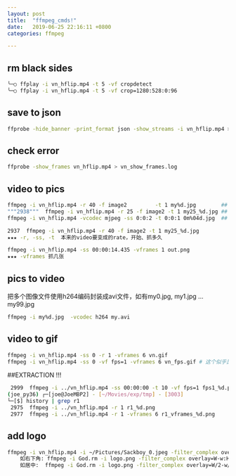 ```yaml
---
layout: post
title:  "ffmpeg_cmds!"
date:   2019-06-25 22:16:11 +0800
categories: ffmpeg

---
```


## rm black sides
```bash
╰─○ ffplay -i vn_hflip.mp4 -t 5 -vf cropdetect
╰─○ ffplay -i vn_hflip.mp4 -t 5 -vf crop=1280:528:0:96
```

## save to json
```bash
ffprobe -hide_banner -print_format json -show_streams -i vn_hflip.mp4 > vn_json_streams.log
```

## check error 
```bash
ffprobe -show_frames vn_hflip.mp4 > vn_show_frames.log
```

## video to pics
```bash
ffmpeg -i vn_hflip.mp4 -r 40 -f image2         -t 1 my%d.jpg        ## 跟下一行比會多了幾張重覆的，因為比來的video就25fps而已
"""2938"""  ffmpeg -i vn_hflip.mp4 -r 25 -f image2 -t 1 my25_%d.jpg ## 跟上一行几乎一样，就是正常的25 rate
ffmpeg -i vn_hflip.mp4 -vcodec mjpeg -ss 0:0:2 -t 0:0:1 0m%04d.jpg  ## 跟上面比主要就是从第二秒开始

2937  ffmpeg -i vn_hflip.mp4 -r 40 -f image2 -t 1 my25_%d.jpg
★★★ -r, -ss, -t  本来的video要变成的rate，开始、抓多久

ffmpeg -i vn_hflip.mp4 -ss 00:00:14.435 -vframes 1 out.png
★★★ -vframes 抓几张
```

## pics to video
把多个图像文件使用h264编码封装成avi文件，如有my0.jpg, my1.jpg ... my99.jpg

```bash
ffmpeg -i my%d.jpg  -vcodec h264 my.avi
```



## video to gif
```bash
ffmpeg -i vn_hflip.mp4 -ss 0 -r 1 -vframes 6 vn.gif
ffmpeg -i vn_hflip.mp4 -ss 0 -vf fps=1 -vframes 6 vn_fps.gif # 这个似乎比上面的好一些 
```




##EXTRACTION !!!
```bash
 2999  ffmpeg -i ../vn_hflip.mp4 -ss 00:00:00 -t 10 -vf fps=1 fps1_%d.png
(joe_py36) ┌─[joe@JoeMBP2] - [~/Movies/exp/tmp] - [3003]
└─[$] history | grep r1                                                                                                                                                                           [22:06:04]
 2975  ffmpeg -i ../vn_hflip.mp4 -r 1 r1_%d.png
 2977  ffmpeg -i ../vn_hflip.mp4 -r 1 -vframes 6 r1_vframes_%d.png
```



## add logo 
```bash
ffmpeg -i vn_hflip.mp4 -i ~/Pictures/Sackboy_0.jpeg -filter_complex overlay=W-w:H-h vn_logo.avi
    如右下角: ffmpeg -i God.rm -i logo.png -filter_complex overlay=W-w:H-h my.avi
    如居中:  ffmpeg -i God.rm -i logo.png -filter_complex overlay=W/2-w/2:H/2-h/2 my.avi
```



